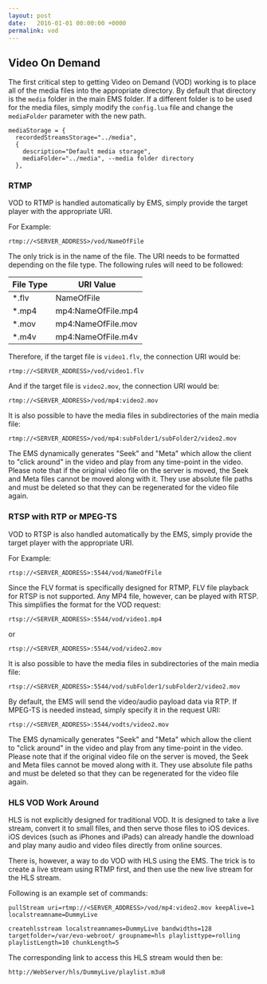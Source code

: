 ```yaml
---
layout: post
date:   2016-01-01 00:00:00 +0000
permalink: vod
---
```


## Video On Demand

The first critical step to getting Video on Demand (VOD) working is to place all of the media files into the appropriate directory. By default that directory is the `media` folder in the main EMS folder. If a different folder is to be used for the media files, simply modify the `config.lua` file and change the `mediaFolder` parameter with the new path.

    mediaStorage = {                                        
      recordedStreamsStorage="../media",                    
      {                                                     
        description="Default media storage",                
        mediaFolder="../media", --media folder directory    
      },                                                      

### RTMP

VOD to RTMP is handled automatically by EMS, simply provide the target player with the appropriate URI.

For Example:

    rtmp://<SERVER_ADDRESS>/vod/NameOfFile

The only trick is in the name of the file. The URI needs to be formatted depending on the file type. The following rules will need to be followed:

| File Type | URI Value          |
|-----------|--------------------|
| *.flv     | NameOfFile         |
| *.mp4     | mp4:NameOfFile.mp4 |
| *.mov     | mp4:NameOfFile.mov |
| *.m4v     | mp4:NameOfFile.m4v |

Therefore, if the target file is `video1.flv`, the connection URI would be:

    rtmp://<SERVER_ADDRESS>/vod/video1.flv

And if the target file is `video2.mov`, the connection URI would be:

    rtmp://<SERVER_ADDRESS>/vod/mp4:video2.mov

It is also possible to have the media files in subdirectories of the main media file:

    rtmp://<SERVER_ADDRESS>/vod/mp4:subFolder1/subFolder2/video2.mov

The EMS dynamically generates "Seek" and "Meta" which allow the client to "click around" in the video and play from any time-point in the video. Please note that if the original video file on the server is moved, the Seek and Meta files cannot be moved along with it. They use absolute file paths and must be deleted so that they can be regenerated for the video file again.

### RTSP with RTP or MPEG-TS

VOD to RTSP is also handled automatically by the EMS, simply provide the target player with the appropriate URI.

For Example:

    rtsp://<SERVER_ADDRESS>:5544/vod/NameOfFile

Since the FLV format is specifically designed for RTMP, FLV file playback for RTSP is not supported. Any MP4 file, however, can be played with RTSP. This simplifies the format for the VOD request:

    rtsp://<SERVER_ADDRESS>:5544/vod/video1.mp4

or  

    rtsp://<SERVER_ADDRESS>:5544/vod/video2.mov

It is also possible to have the media files in subdirectories of the main media file:

    rtsp://<SERVER_ADDRESS>:5544/vod/subFolder1/subFolder2/video2.mov

By default, the EMS will send the video/audio payload data via RTP. If MPEG-TS is needed instead, simply specify it in the request URI:

    rtsp://<SERVER_ADDRESS>:5544/vodts/video2.mov

The EMS dynamically generates "Seek" and "Meta" which allow the client to "click around" in the video and play from any time-point in the video. Please note that if the original video file on the server is moved, the Seek and Meta files cannot be moved along with it. They use absolute file paths and must be deleted so that they can be regenerated for the video file again.

### HLS VOD Work Around

HLS is not explicitly designed for traditional VOD. It is designed to take a live stream, convert it to small files, and then serve those files to iOS devices. iOS devices (such as iPhones and iPads) can already handle the download and play many audio and video files directly from online sources.

There is, however, a way to do VOD with HLS using the EMS. The trick is to create a live stream using RTMP first, and then use the new live stream for the HLS stream.

Following is an example set of commands:

    pullStream uri=rtmp://<SERVER_ADDRESS>/vod/mp4:video2.mov keepAlive=1 localstreamname=DummyLive

    createhlsstream localstreamnames=DummyLive bandwidths=128 targetfolder=/var/evo-webroot/ groupname=hls playlisttype=rolling playlistLength=10 chunkLength=5

The corresponding link to access this HLS stream would then be:

    http://WebServer/hls/DummyLive/playlist.m3u8

